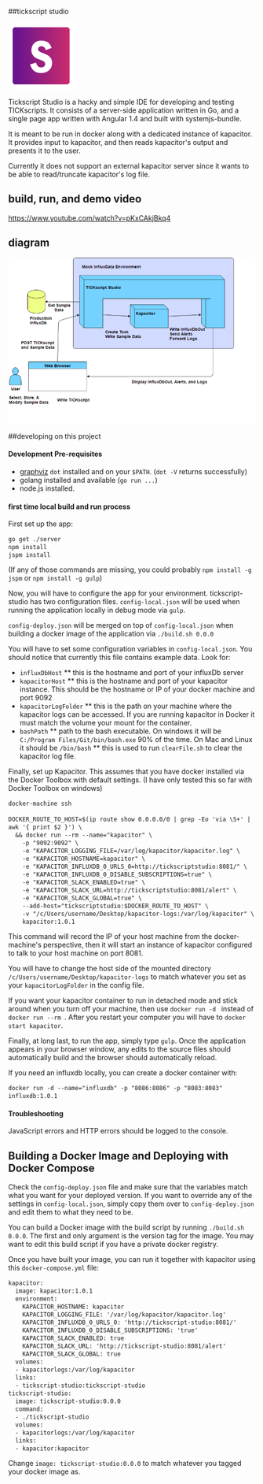 ##tickscript studio

![logo](readme/studio.png)

Tickscript Studio is a hacky and simple IDE for developing and testing TICKscripts. It consists of a server-side application written in Go, and a single page app written with Angular 1.4 and built with systemjs-bundle.

It is meant to be run in docker along with a dedicated instance of kapacitor. It provides input to kapacitor, and then reads kapacitor's output and presents it to the user.

Currently it does not support an external kapacitor server since it wants to be able to read/truncate kapacitor's log file.

## build, run, and demo video

https://www.youtube.com/watch?v=pKxCAkjBkq4

## diagram

![flow diagram](static/images/flow-diagram.png)

##developing on this project

#### Development Pre-requisites

  * [graphviz](http://www.graphviz.org/Download..php) `dot` installed and on your `$PATH`. (`dot -V` returns successfully)
  * golang installed and available (`go run ...`)
  * node.js installed.

#### first time local build and run process

First set up the app:

```
go get ./server
npm install
jspm install
```

(If any of those commands are missing, you could probably `npm install -g jspm` or `npm install -g gulp`)

Now, you will have to configure the app for your environment. tickscript-studio has two configuration files. `config-local.json` will be used when running the application locally in debug mode via `gulp`.

`config-deploy.json` will be merged on top of `config-local.json` when building a docker image of the application via `./build.sh 0.0.0`

You will have to set some configuration variables in `config-local.json`. You should notice that currently this file contains example data. Look for:

* `influxDbHost`
** this is the hostname and port of your influxDb server
* `kapacitorHost`
** this is the hostname and port of your kapacitor instance. This should be the hostname or IP of your docker machine and port 9092
* `kapacitorLogFolder`
** this is the path on your machine where the kapacitor logs can be accessed. If you are running kapacitor in Docker it must match the volume your mount for the container.
* `bashPath`
** path to the bash executable. On windows it will be `C:/Program Files/Git/bin/bash.exe` 90% of the time. On Mac and Linux it should be `/bin/bash`
** this is used to run `clearFile.sh` to clear the kapacitor log file.

Finally, set up Kapacitor. This assumes that you have docker installed via the Docker Toolbox with default settings.
(I have only tested this so far with Docker Toolbox on windows)

```
docker-machine ssh

DOCKER_ROUTE_TO_HOST=$(ip route show 0.0.0.0/0 | grep -Eo 'via \S+' | awk '{ print $2 }') \
  && docker run --rm --name="kapacitor" \
    -p "9092:9092" \
    -e "KAPACITOR_LOGGING_FILE=/var/log/kapacitor/kapacitor.log" \
    -e "KAPACITOR_HOSTNAME=kapacitor" \
    -e "KAPACITOR_INFLUXDB_0_URLS_0=http://tickscriptstudio:8081/" \
    -e "KAPACITOR_INFLUXDB_0_DISABLE_SUBSCRIPTIONS=true" \
    -e "KAPACITOR_SLACK_ENABLED=true" \
    -e "KAPACITOR_SLACK_URL=http://tickscriptstudio:8081/alert" \
    -e "KAPACITOR_SLACK_GLOBAL=true" \
    --add-host="tickscriptstudio:$DOCKER_ROUTE_TO_HOST" \
    -v "/c/Users/username/Desktop/kapacitor-logs:/var/log/kapacitor" \
    kapacitor:1.0.1
```

This command will record the IP of your host machine from the docker-machine's perspective, then it will start an instance of kapacitor configured to talk to your host machine on port 8081.

You will have to change the host side of the mounted directory `/c/Users/username/Desktop/kapacitor-logs` to match whatever you set as your `kapacitorLogFolder` in the config file.

If you want your kapacitor container to run in detached mode and stick around when you turn off your machine, then use  `docker run -d ` instead of `docker run --rm `. After you restart your computer you will have to `docker start kapacitor`.

Finally, at long last, to run the app, simply type `gulp`. Once the application appears in your browser window, any edits to the source files should automatically build and the browser should automatically reload.

If you need an influxdb locally, you can create a docker container with:

```
docker run -d --name="influxdb" -p "8086:8086" -p "8083:8083" influxdb:1.0.1
```

#### Troubleshooting

JavaScript errors and HTTP errors should be logged to the console.

## Building a Docker Image and Deploying with Docker Compose

Check the `config-deploy.json` file and make sure that the variables match what you want for your deployed version. If you want to override any of the settings in `config-local.json`, simply copy them over to `config-deploy.json` and edit them to what they need to be.

You can build a Docker image with the build script by running `./build.sh 0.0.0`. The first and only argument is the version tag for the image. You may want to edit this build script if you have a private docker registry.

Once you have built your image, you can run it together with kapacitor using this `docker-compose.yml` file:

```
kapacitor:
  image: kapacitor:1.0.1
  environment:
    KAPACITOR_HOSTNAME: kapacitor
    KAPACITOR_LOGGING_FILE: '/var/log/kapacitor/kapacitor.log'
    KAPACITOR_INFLUXDB_0_URLS_0: 'http://tickscript-studio:8081/'
    KAPACITOR_INFLUXDB_0_DISABLE_SUBSCRIPTIONS: 'true'
    KAPACITOR_SLACK_ENABLED: true
    KAPACITOR_SLACK_URL: 'http://tickscript-studio:8081/alert'
    KAPACITOR_SLACK_GLOBAL: true
  volumes:
  - kapacitorlogs:/var/log/kapacitor
  links:
  - tickscript-studio:tickscript-studio
tickscript-studio:
  image: tickscript-studio:0.0.0
  command:
  - ./tickscript-studio
  volumes:
  - kapacitorlogs:/var/log/kapacitor
  links:
  - kapacitor:kapacitor
```

Change `image: tickscript-studio:0.0.0` to match whatever you tagged your docker image as.
